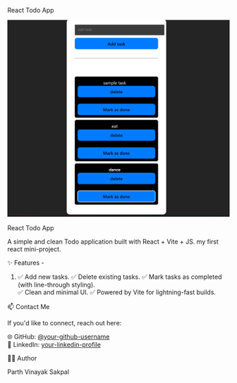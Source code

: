 React Todo App

![Todo App Screenshot](src/assets/project.png)

React Todo App

A simple and clean Todo application built with React + Vite + JS.
my first react mini-project.

✨ Features -

1) ✅ Add new tasks. 
✅ Delete existing tasks. 
✅ Mark tasks as completed (with line-through styling).  
✅ Clean and minimal UI. 
✅ Powered by Vite for lightning-fast builds.

📫 Contact Me

If you'd like to connect, reach out here:

🌐 GitHub: [@your-github-username](https://github.com/parthsakpal07)  
💼 LinkedIn: [your-linkedin-profile](https://www.linkedin.com/in/parth-sakpal-513905317?utm_source=share&utm_campaign=share_via&utm_content=profile&utm_medium=android_app)  


👨‍💻 Author

Parth Vinayak Sakpal
